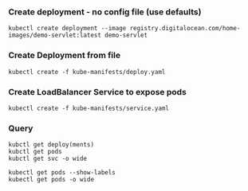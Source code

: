 
###  Create deployment - no config file (use defaults)
```kubectl create deployment --image registry.digitalocean.com/home-images/demo-servlet:latest demo-servlet```

### Create Deployment from file
```kubectl create -f kube-manifests/deploy.yaml```

### Create LoadBalancer Service to expose pods
```kubectl create -f kube-manifests/service.yaml```

### Query
```
kubctl get deploy(ments)
kubctl get pods
kubctl get svc -o wide

kubectl get pods --show-labels
kubectl get pods -o wide
```
